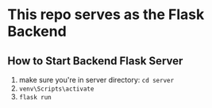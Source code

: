 # This repo serves as the Flask Backend

## How to Start Backend Flask Server

1. make sure you're in server directory: `cd server`
1. `venv\Scripts\activate`
1. `flask run`
